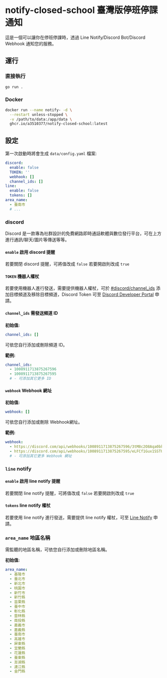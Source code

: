 # notify-closed-school 臺灣版停班停課通知

這是一個可以讓你在停班停課時，透過 Line Notify/Discord Bot/Discord Webhook 通知您的服務。

## 運行

### 直接執行

```bash
go run .
```

### Docker

```bash
docker run --name notify- -d \
  --restart unless-stopped \
  -v /path/to/data:/app/data \
  ghcr.io/a3510377/notify-closed-school:latest
```

## 設定

第一次啟動時將會生成 `data/config.yaml` 檔案:

```yaml
discord:
  enable: false
  TOKEN: ''
  webhook: []
  channel_ids: []
line:
  enable: false
  tokens: []
area_name:
  - 臺南市
  # ...
```

### discord

Discord 是一款專為社群設計的免費網路即時通話軟體與數位發行平台，可在上方進行通訊/聊天/圖片等傳送等等。

#### `enable` 啟用 discord 提醒

若要關閉 discord 提醒，可將值改成 `false` 若要開啟則改成 `true`

#### `TOKEN` 機器人權杖

若要使用機器人進行發送，需要提供機器人權杖，可於 [#discord/channel_ids](#channel_ids-需發送頻道-id) 添加目標頻道及移除目標頻道，Discord Token 可至 [Discord Developer Portal](https://discord.com/developers/applications) 申請。

#### `channel_ids` 需發送頻道 ID

**初始值:**

```yaml
channel_ids: []
```

可依您自行添加或刪除頻道 ID。

**範例:**

```yaml
channel_ids:
  - 1008911713875267596
  - 1008911713875267595
  # - 可添加其它更多 ID
```

#### `webhook` Webhook 網址

**初始值:**

```yaml
webhook: []
```

可依您自行添加或刪除 Webhook網址。

**範例:**

```yaml
webhook:
  - https://discord.com/api/webhooks/1008911713875267596/3tM8c2O8Aqa0bkLNzILV3py-TA5RdY3Xy3aG7EkE-iXavEvmO7QL3A15zWkbbd8DAaUH
  - https://discord.com/api/webhooks/1008911713875267595/eLFCf1Gux1SSTUBOteEJNvHBpGaIm8WtcGyDL8gdoZGSskAIjExs01ygU7VBw-NBaAaZ
  # - 可添加其它更多 Webhook 網址
```

### `line` notify

#### `enable` 啟用 line notify 提醒

若要關閉 line notify 提醒，可將值改成 `false` 若要開啟則改成 `true`

#### `tokens` line notify 權杖

若要使用 line notify 進行發送，需要提供 line notify 權杖，可至 [Line Notify](https://notify-bot.line.me/) 申請。

### `area_name` 地區名稱

需監聽的地區名稱，可依您自行添加或刪除地區名稱。

**初始值:**

```yaml
area_name:
  - 基隆市
  - 臺北市
  - 新北市
  - 桃園市
  - 新竹市
  - 新竹縣
  - 苗栗縣
  - 臺中市
  - 彰化縣
  - 雲林縣
  - 南投縣
  - 嘉義市
  - 嘉義縣
  - 臺南市
  - 高雄市
  - 屏東縣
  - 宜蘭縣
  - 花蓮縣
  - 臺東縣
  - 澎湖縣
  - 連江縣
  - 金門縣
```
